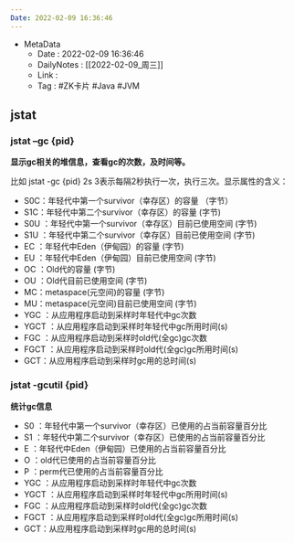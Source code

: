 ```yaml
---
Date: 2022-02-09 16:36:46
---
```

- MetaData
	- Date : 2022-02-09 16:36:46
	- DailyNotes : [[2022-02-09_周三]]
	- Link : 
	- Tag : #ZK卡片 #Java #JVM

## jstat
### jstat –gc {pid}

**显示gc相关的堆信息，查看gc的次数，及时间等。**

比如 jstat -gc {pid} 2s 3表示每隔2秒执行一次，执行三次。显示属性的含义：

- S0C：年轻代中第一个survivor（幸存区）的容量 （字节）
- S1C：年轻代中第二个survivor（幸存区）的容量 (字节)
- S0U ：年轻代中第一个survivor（幸存区）目前已使用空间 (字节)
- S1U ：年轻代中第二个survivor（幸存区）目前已使用空间 (字节)
- EC ：年轻代中Eden（伊甸园）的容量 (字节)
- EU ：年轻代中Eden（伊甸园）目前已使用空间 (字节)
- OC ：Old代的容量 (字节)
- OU ：Old代目前已使用空间 (字节)
- MC：metaspace(元空间)的容量 (字节)
- MU：metaspace(元空间)目前已使用空间 (字节)
- YGC ：从应用程序启动到采样时年轻代中gc次数
- YGCT ：从应用程序启动到采样时年轻代中gc所用时间(s)
- FGC ：从应用程序启动到采样时old代(全gc)gc次数
- FGCT ：从应用程序启动到采样时old代(全gc)gc所用时间(s)
- GCT：从应用程序启动到采样时gc用的总时间(s)

### jstat -gcutil {pid}

**统计gc信息**

-   S0 ：年轻代中第一个survivor（幸存区）已使用的占当前容量百分比
-   S1 ：年轻代中第二个survivor（幸存区）已使用的占当前容量百分比
-   E ：年轻代中Eden（伊甸园）已使用的占当前容量百分比
-   O ：old代已使用的占当前容量百分比
-   P ：perm代已使用的占当前容量百分比
-   YGC ：从应用程序启动到采样时年轻代中gc次数
-   YGCT ：从应用程序启动到采样时年轻代中gc所用时间(s)
-   FGC ：从应用程序启动到采样时old代(全gc)gc次数
-   FGCT ：从应用程序启动到采样时old代(全gc)gc所用时间(s)
-   GCT：从应用程序启动到采样时gc用的总时间(s)
